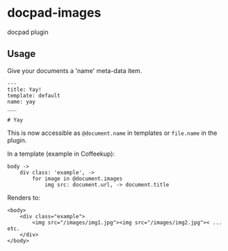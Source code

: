 # docpad-images

docpad plugin

## Usage

Give your documents a 'name' meta-data item.

~~~
---
title: Yay! 
template: default
name: yay
___

# Yay
~~~

This is now accessible as <code>@document.name</code> in templates or <code>file.name</code> in the plugin.

In a template (example in Coffeekup):

~~~
body ->
	div class: 'example', ->
		for image in @document.images
			img src: document.url, -> document.title
~~~

Renders to:

~~~
<body>
	<div class="example">
		<img src="/images/img1.jpg"><img src="/images/img2.jpg">< ... etc.
	</div>
</body>
~~~
